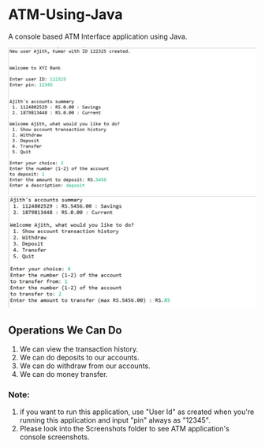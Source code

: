 # ATM-Using-Java
A console based ATM Interface application using Java.

![](https://github.com/Sathishabd17/ATM-Using-Java/blob/main/Screenshots/1.JPG)
![](https://github.com/Sathishabd17/ATM-Using-Java/blob/main/Screenshots/2.JPG)

## Operations We Can Do
  1. We can view the transaction history.
  2. We can do deposits to our accounts.
  3. We can do withdraw from our accounts.
  4. We can do money transfer.

### Note:
  1. if you want to run this application, use "User Id" as created when you're running this application and input "pin" always as "12345".
  2. Please look into the Screenshots folder to see ATM application's console screenshots. 

